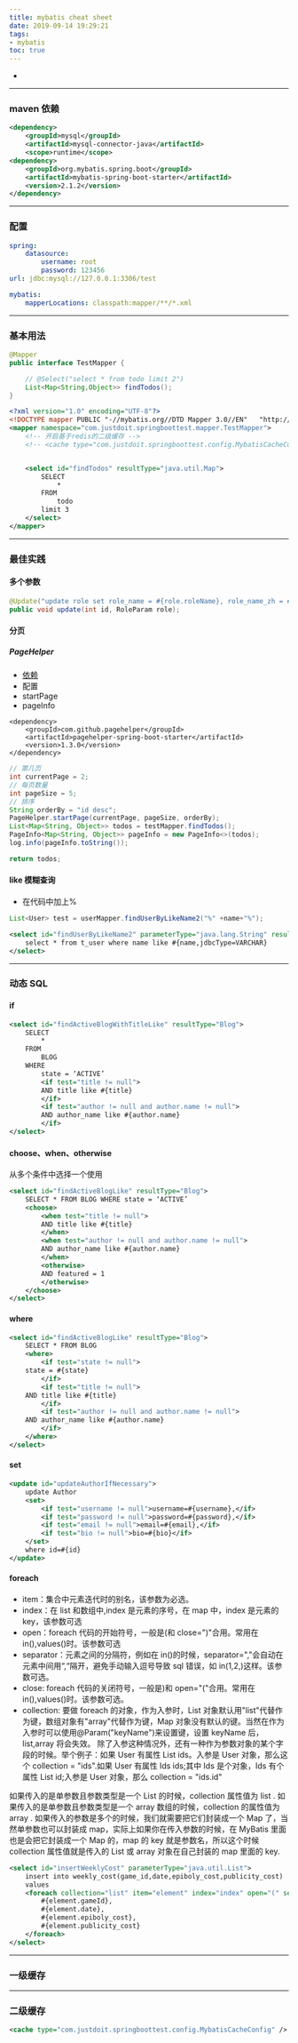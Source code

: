 ```yaml
---
title: mybatis cheat sheet
date: 2019-09-14 19:29:21
tags:
- mybatis
toc: true
---
```


-

<!-- more -->
---

### maven 依赖

```xml
<dependency>
	<groupId>mysql</groupId>
	<artifactId>mysql-connector-java</artifactId>
	<scope>runtime</scope>
<dependency>
	<groupId>org.mybatis.spring.boot</groupId>
	<artifactId>mybatis-spring-boot-starter</artifactId>
	<version>2.1.2</version>
</dependency>
```

---

### 配置

```yml
spring:
    datasource:
        username: root
        password: 123456
url: jdbc:mysql://127.0.0.1:3306/test

mybatis:
    mapperLocations: classpath:mapper/**/*.xml
```

---

### 基本用法

```java
@Mapper
public interface TestMapper {

	// @Select("select * from todo limit 2")
	List<Map<String,Object>> findTodos();
}
```

```xml
<?xml version="1.0" encoding="UTF-8"?>
<!DOCTYPE mapper PUBLIC "-//mybatis.org//DTD Mapper 3.0//EN"   "http://mybatis.org/dtd/mybatis-3-mapper.dtd">
<mapper namespace="com.justdoit.springboottest.mapper.TestMapper">
	<!-- 开启基于redis的二级缓存 -->
	<!-- <cache type="com.justdoit.springboottest.config.MybatisCacheConfig" /> -->


	<select id="findTodos" resultType="java.util.Map">
		SELECT
			*
		FROM
			todo
		limit 3
	</select>
</mapper>
```

---

### 最佳实践

#### 多个参数

```java
@Update("update role set role_name = #{role.roleName}, role_name_zh = #{role.roleNameZh} where id = #{id}")
public void update(int id, RoleParam role);
```

#### 分页

##### PageHelper

-   [依赖](https://github.com/pagehelper/Mybatis-PageHelper)
-   配置
-   startPage
-   pageInfo

```
<dependency>
    <groupId>com.github.pagehelper</groupId>
    <artifactId>pagehelper-spring-boot-starter</artifactId>
    <version>1.3.0</version>
</dependency>
```

```java
// 第几页
int currentPage = 2;
// 每页数量
int pageSize = 5;
// 排序
String orderBy = "id desc";
PageHelper.startPage(currentPage, pageSize, orderBy);
List<Map<String, Object>> todos = testMapper.findTodos();
PageInfo<Map<String, Object>> pageInfo = new PageInfo<>(todos);
log.info(pageInfo.toString());

return todos;
```

#### like 模糊查询

-   在代码中加上%

```java
List<User> test = userMapper.findUserByLikeName2("%" +name+"%");
```

```xml
<select id="findUserByLikeName2" parameterType="java.lang.String" resultMap="user">
	select * from t_user where name like #{name,jdbcType=VARCHAR}
</select>
```

---

### 动态 SQL

#### if

```xml
<select id="findActiveBlogWithTitleLike" resultType="Blog">
	SELECT
		*
	FROM
		BLOG
	WHERE
		state = ‘ACTIVE’
		<if test="title != null">
    	AND title like #{title}
		</if>
		<if test="author != null and author.name != null">
		AND author_name like #{author.name}
		</if>
</select>
```

#### choose、when、otherwise

从多个条件中选择一个使用

```xml
<select id="findActiveBlogLike" resultType="Blog">
	SELECT * FROM BLOG WHERE state = ‘ACTIVE’
	<choose>
		<when test="title != null">
		AND title like #{title}
		</when>
		<when test="author != null and author.name != null">
		AND author_name like #{author.name}
		</when>
		<otherwise>
		AND featured = 1
		</otherwise>
	</choose>
</select>
```

#### where

```xml
<select id="findActiveBlogLike" resultType="Blog">
	SELECT * FROM BLOG
	<where>
		<if test="state != null">
	state = #{state}
		</if>
		<if test="title != null">
	AND title like #{title}
		</if>
		<if test="author != null and author.name != null">
	AND author_name like #{author.name}
		</if>
	</where>
</select>
```

#### set

```xml
<update id="updateAuthorIfNecessary">
	update Author
	<set>
		<if test="username != null">username=#{username},</if>
		<if test="password != null">password=#{password},</if>
		<if test="email != null">email=#{email},</if>
		<if test="bio != null">bio=#{bio}</if>
	</set>
	where id=#{id}
</update>
```

#### foreach

-   item：集合中元素迭代时的别名，该参数为必选。
-   index：在 list 和数组中,index 是元素的序号，在 map 中，index 是元素的 key，该参数可选
-   open：foreach 代码的开始符号，一般是(和 close=")"合用。常用在 in(),values()时。该参数可选
-   separator：元素之间的分隔符，例如在 in()的时候，separator=","会自动在元素中间用“,“隔开，避免手动输入逗号导致 sql 错误，如 in(1,2,)这样。该参数可选。
-   close: foreach 代码的关闭符号，一般是)和 open="("合用。常用在 in(),values()时。该参数可选。
-   collection: 要做 foreach 的对象，作为入参时，List 对象默认用"list"代替作为键，数组对象有"array"代替作为键，Map 对象没有默认的键。当然在作为入参时可以使用@Param("keyName")来设置键，设置 keyName 后，list,array 将会失效。 除了入参这种情况外，还有一种作为参数对象的某个字段的时候。举个例子：如果 User 有属性 List ids。入参是 User 对象，那么这个 collection = "ids".如果 User 有属性 Ids ids;其中 Ids 是个对象，Ids 有个属性 List id;入参是 User 对象，那么 collection = "ids.id"

如果传入的是单参数且参数类型是一个 List 的时候，collection 属性值为 list .
如果传入的是单参数且参数类型是一个 array 数组的时候，collection 的属性值为 array .
如果传入的参数是多个的时候，我们就需要把它们封装成一个 Map 了，当然单参数也可以封装成 map，实际上如果你在传入参数的时候，在 MyBatis 里面也是会把它封装成一个 Map 的，map 的 key 就是参数名，所以这个时候 collection 属性值就是传入的 List 或 array 对象在自己封装的 map 里面的 key.

```xml
<select id="insertWeeklyCost" parameterType="java.util.List">
	insert into weekly_cost(game_id,date,epiboly_cost,publicity_cost)
	values
	<foreach collection="list" item="element" index="index" open="(" separator="),("  close=")">
		#{element.gameId},
		#{element.date},
		#{element.epiboly_cost},
		#{element.publicity_cost}
	</foreach>
</select>
```

---

### 一级缓存

---

### 二级缓存

```xml
<cache type="com.justdoit.springboottest.config.MybatisCacheConfig" />
```
